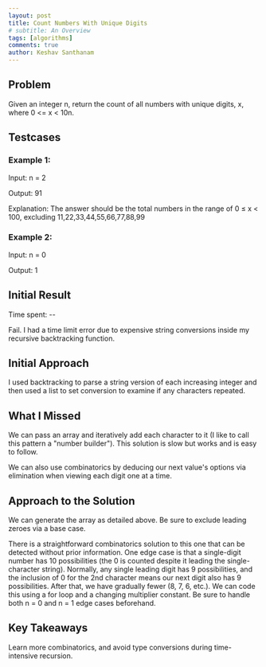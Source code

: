 ```yaml
---
layout: post
title: Count Numbers With Unique Digits
# subtitle: An Overview
tags: [algorithms]
comments: true
author: Keshav Santhanam
---
```


## Problem

Given an integer n, return the count of all numbers with unique digits, x, where 0 <= x < 10n.

## Testcases

### Example 1:

Input: n = 2

Output: 91

Explanation: The answer should be the total numbers in the range of 0 ≤ x < 100, excluding 11,22,33,44,55,66,77,88,99

### Example 2:

Input: n = 0

Output: 1

## Initial Result
Time spent: --

Fail. I had a time limit error due to expensive string conversions inside my recursive backtracking function. 

## Initial Approach

I used backtracking to parse a string version of each increasing integer and then used a list to set conversion to examine if any characters repeated. 

## What I Missed

We can pass an array and iteratively add each character to it (I like to call this pattern a "number builder"). This solution is slow but works and is easy to follow.

We can also use combinatorics by deducing our next value's options via elimination when viewing each digit one at a time. 

## Approach to the Solution

We can generate the array as detailed above. Be sure to exclude leading zeroes via a base case. 

There is a straightforward combinatorics solution to this one that can be detected without prior information. One edge case is that a single-digit number has 10 possibilities (the 0 is counted despite it leading the single-character string). Normally, any single leading digit has 9 possibilities, and the inclusion of 0 for the 2nd character means our next digit also has 9 possibilities. After that, we have gradually fewer (8, 7, 6, etc.). We can code this using a for loop and a changing multiplier constant. Be sure to handle both n = 0 and n = 1 edge cases beforehand. 

## Key Takeaways
Learn more combinatorics, and avoid type conversions during time-intensive recursion. 